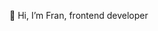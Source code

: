 👋 Hi, I’m Fran, frontend developer

<!---
fcojgodoy/fcojgodoy is a ✨ special ✨ repository because its `README.md` (this file) appears on your GitHub profile.
You can click the Preview link to take a look at your changes.
--->
